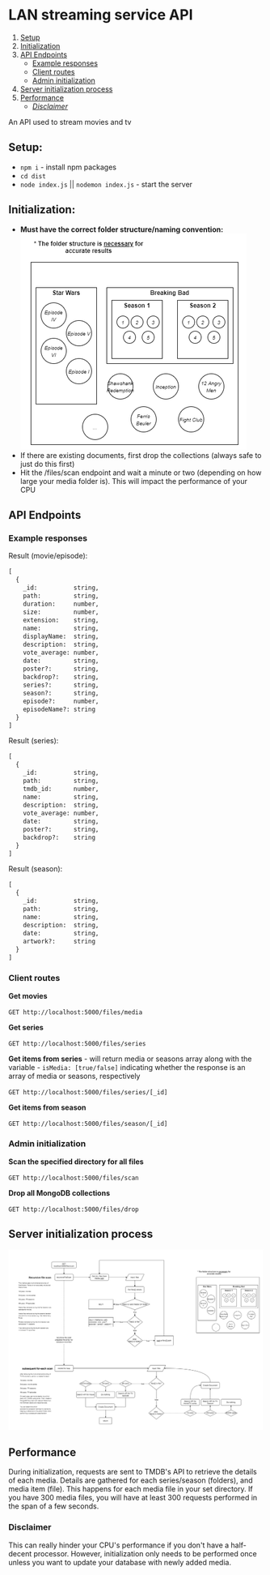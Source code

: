 # LAN streaming service API

1. [Setup](#setup)
2. [Initialization](#initialization)
3. [API Endpoints](#api-endpoints)
   - [Example responses](#example-responses)
   - [Client routes](#client-routes)
   - [Admin initialization](#admin-initialization)
4. [Server initialization process](#server-initialization-process)
5. [Performance](#performance)
   - [_Disclaimer_](#disclaimer)

An API used to stream movies and tv

## Setup:

- `npm i` - install npm packages
- `cd dist`
- `node index.js` || `nodemon index.js` - start the server

## Initialization:

- **Must have the correct folder structure/naming convention:**
  ![Correct folder structure](./screenshots/structure.png)
- If there are existing documents, first drop the collections (always safe to just do this first)
- Hit the /files/scan endpoint and wait a minute or two (depending on how large your media folder is). This will impact the performance of your CPU

## API Endpoints

### Example responses

Result (movie/episode):

```
[
  {
    _id:          string,
    path:         string,
    duration:     number,
    size:         number,
    extension:    string,
    name:         string,
    displayName:  string,
    description:  string,
    vote_average: number,
    date:         string,
    poster?:      string,
    backdrop?:    string,
    series?:      string,
    season?:      string,
    episode?:     number,
    episodeName?: string
  }
]
```

Result (series):

```
[
  {
    _id:          string,
    path:         string,
    tmdb_id:      number,
    name:         string,
    description:  string,
    vote_average: number,
    date:         string,
    poster?:      string,
    backdrop?:    string
  }
]
```

Result (season):

```
[
  {
    _id:          string,
    path:         string,
    name:         string,
    description:  string,
    date:         string,
    artwork?:     string
  }
]
```

### Client routes

**Get movies**

`GET http://localhost:5000/files/media`

**Get series**

`GET http://localhost:5000/files/series`

**Get items from series** - will return media or seasons array along with the variable - `isMedia: [true/false]` indicating whether the response is an array of media or seasons, respectively

`GET http://localhost:5000/files/series/[_id]`

**Get items from season**

`GET http://localhost:5000/files/season/[_id]`

### Admin initialization

**Scan the specified directory for all files**

`GET http://localhost:5000/files/scan`

**Drop all MongoDB collections**

`GET http://localhost:5000/files/drop`

## Server initialization process

![flowchart of initialization](./screenshots/chart.drawio.png)

## Performance

During initialization, requests are sent to TMDB's API to retrieve the details of each media. Details are gathered for each series/season (folders), and media item (file). This happens for each media file in your set directory. If you have 300 media files, you will have at least 300 requests performed in the span of a few seconds.

### Disclaimer

This can really hinder your CPU's performance if you don't have a half-decent processor. However, initialization only needs to be performed once unless you want to update your database with newly added media.
